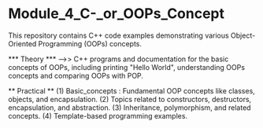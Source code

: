 # Module_4_C-_or_OOPs_Concept

This repository contains C++ code examples demonstrating various Object-Oriented Programming (OOPs) concepts.

*** Theory ***
-->> C++ programs and documentation for the basic concepts of OOPs,
including printing "Hello World", understanding OOPs concepts
and comparing OOPs with POP.

** Practical **
(1) Basic_concepts : Fundamental OOP concepts like classes, objects, and encapsulation.
(2) Topics related to constructors, destructors, encapsulation, and abstraction.
(3) Inheritance, polymorphism, and related concepts.
(4) Template-based programming examples.
